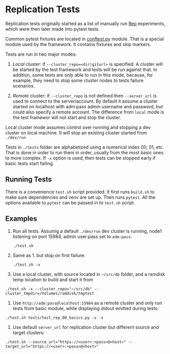 Replication Tests
=================

Replication tests originally started as a list of manually run
[Rep](README_rep.md) experiments, which were then later made into pytest tests.

Common pytest fixtures are located in [conftest.py](tests/conftest.py) module.
That is a special module used by the framework. It contains fixtures and skip
markers.

Tests are run in two major modes:

 1. *Local* cluster: if `--cluster_repo=<dir|giturl>` is  specified. A cluster
 will be started by the test framework and tests will be run against that.
 In addition, some tests are only able to run in this mode, because, for example,
 they need to stop some cluster nodes to tests failure scenarios.

 2. *Remote* cluster: if `--cluster_repo` is not defined then `--server_url` is
 used to connect to the server/account. By default it assume a cluster started on
 localhost with adm:pass admin username and password, but could also specify a
 remote account. The difference from `local` mode is the test framewor will
 not start and stop the cluster.

Local cluster mode assumes control over running and stopping a dev cluster
on local machine. It will stop an existing cluster started from `./dev/run`

Tests in `./tests` folder are alphabetized using a numerical index 00, 01, etc.
That is done in order to run them in order, usually from the most basic ones to
more complex. If `-x` option is used, then tests can be stopped early if basic
tests start failing.


Running Tests
--------------

There is a convenience `test.sh` script provided. It first runs `build.sh` to
make sure dependencies and venv are set up. Then runs `pytest`.  All the
options available to `pytest` can be passed in to `test.sh` script.

Examples
---------

 1. Run all tests. Assumig a default `./dev/run` dev cluster is running,
 node1 listening on port 15984, admin user:pass set to `adm:pass`:
     ```
     ./test.sh
     ```

 1. Same as 1. but stop on first failure:
     ```
     ./test.sh -x
     ```

 1. Use a local cluster, with source located in `~/src/db` folder, and a ramdisk
 temp location to build and start it from
 ```
 ./test.sh -x --cluster_repo="~/src/db" --cluster_tmpdir=/Volumes/ramdisk/tmptest
 ```

 1. Use `http://adm:pass@localhost:15984` as a remote cluster and only run tests
 from basic module, while displaying stdout emitted during tests:
 ```
 ./test.sh tests/test_rep_00_basics.py -v -s
 ```

 1. Use default `server_url` for replication cluster but different source and
 target clusters:
 ```
 ./test.sh --source_url="https://<user>:<pass>@<host>" --target_url="https://<user>:<pass>@<host>"
 ```
